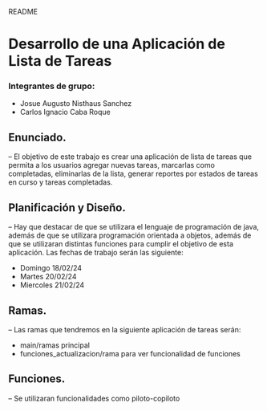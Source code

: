 README
# Desarrollo de una Aplicación de Lista de Tareas
### Integrantes de grupo:
- Josue Augusto Nisthaus Sanchez
- Carlos Ignacio Caba Roque
## Enunciado.
– El objetivo de este trabajo es crear una aplicación de lista de tareas que permita a los usuarios agregar nuevas tareas, marcarlas como completadas, eliminarlas de la lista, generar reportes por estados de tareas en curso y tareas completadas.
## Planificación y Diseño.
– Hay que destacar de que se utilizara el lenguaje de programación de java, además de que se utilizara programación orientada a objetos, además de que se utilizaran distintas funciones para cumplir el objetivo de esta aplicación. Las fechas de trabajo serán las siguiente:
- Domingo 18/02/24
- Martes 20/02/24
- Miercoles 21/02/24
## Ramas.
– Las ramas que tendremos en la siguiente aplicación de tareas serán:
-	main/ramas principal
-	funciones_actualizacion/rama para ver funcionalidad de funciones 
## Funciones.
 – Se utilizaran funcionalidades como piloto-copiloto
